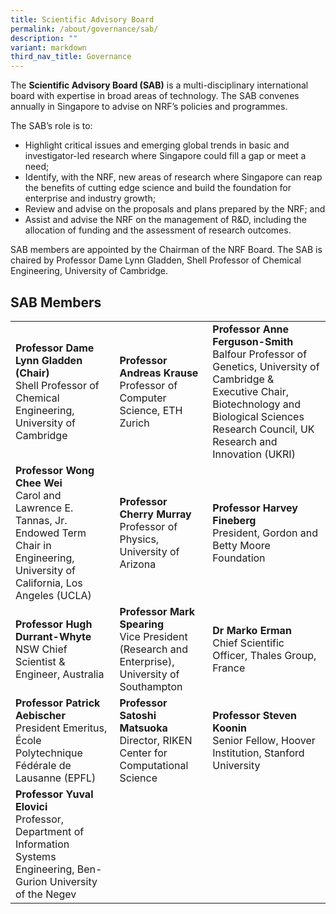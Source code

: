 ```yaml
---
title: Scientific Advisory Board
permalink: /about/governance/sab/
description: ""
variant: markdown
third_nav_title: Governance
---
```

The **Scientific Advisory Board (SAB)** is a multi-disciplinary international board with expertise in broad areas of technology. The SAB convenes annually in Singapore to advise on NRF’s policies and programmes.

The SAB’s role is to:
* Highlight critical issues and emerging global trends in basic and investigator-led research where Singapore could fill a gap or meet a need;
* Identify, with the NRF, new areas of research where Singapore can reap the benefits of cutting edge science and build the foundation for enterprise and industry growth;
* Review and advise on the proposals and plans prepared by the NRF; and
* Assist and advise the NRF on the management of R&amp;D, including the allocation of funding and the assessment of research outcomes.

SAB members are appointed by the Chairman of the NRF Board. The SAB is chaired by Professor Dame Lynn Gladden, Shell Professor of Chemical Engineering, University of Cambridge.

## SAB Members ##

|  |  |  |
| -------- | -------- | -------- |
| **Professor Dame Lynn Gladden (Chair)**<br> Shell Professor of Chemical Engineering, University of Cambridge | **Professor Andreas Krause**<br> Professor of Computer Science, ETH Zurich | **Professor Anne Ferguson-Smith**<br> Balfour Professor of Genetics, University of Cambridge &amp; Executive Chair, Biotechnology and Biological Sciences Research Council, UK Research and Innovation (UKRI)
| **Professor Wong Chee Wei**<br> Carol and Lawrence E. Tannas, Jr. Endowed Term Chair in Engineering, University of California, Los Angeles (UCLA) | **Professor Cherry Murray**<br> Professor of Physics, University of Arizona | **Professor Harvey Fineberg**<br> President, Gordon and Betty Moore Foundation
| **Professor Hugh Durrant-Whyte**<br> NSW Chief Scientist &amp; Engineer, Australia | **Professor Mark Spearing**<br> Vice President (Research and Enterprise), University of Southampton | **Dr Marko Erman**<br> Chief Scientific Officer, Thales Group, France
| **Professor Patrick Aebischer**<br> President Emeritus, École Polytechnique Fédérale de Lausanne (EPFL) | **Professor Satoshi Matsuoka**<br> Director, RIKEN Center for Computational Science | **Professor Steven Koonin**<br> Senior Fellow, Hoover Institution, Stanford University
| **Professor Yuval Elovici** <br> Professor, Department of Information Systems Engineering, Ben-Gurion University of the Negev